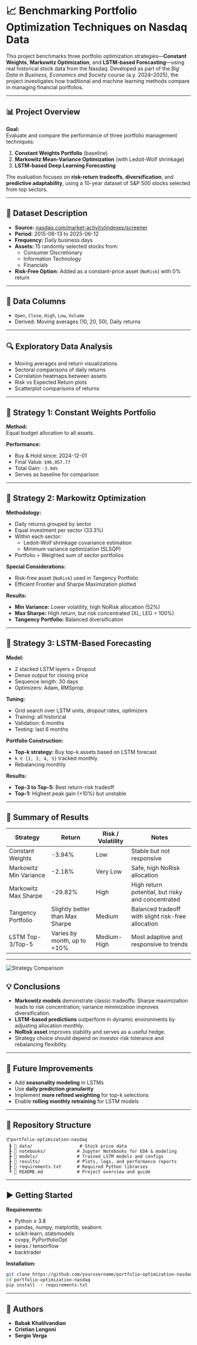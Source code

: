 # 📈 Benchmarking Portfolio Optimization Techniques on Nasdaq Data

This project benchmarks three portfolio optimization strategies—**Constant Weights**, **Markowitz Optimization**, and **LSTM-based Forecasting**—using real historical stock data from the Nasdaq. Developed as part of the *Big Data in Business, Economics and Society* course (a.y. 2024–2025), the project investigates how traditional and machine learning methods compare in managing financial portfolios.

---

## 📊 Project Overview

**Goal:**  
Evaluate and compare the performance of three portfolio management techniques:

1. **Constant Weights Portfolio** (baseline)
2. **Markowitz Mean-Variance Optimization** (with Ledoit-Wolf shrinkage)
3. **LSTM-based Deep Learning Forecasting**

The evaluation focuses on **risk-return tradeoffs**, **diversification**, and **predictive adaptability**, using a 10-year dataset of S&P 500 stocks selected from top sectors.

---

## 🧩 Dataset Description

- **Source:** [nasdaq.com/market-activity/indexes/screener](http://nasdaq.com/market-activity/indexes/screener)
- **Period:** 2015-06-13 to 2025-06-12  
- **Frequency:** Daily business days
- **Assets:** 15 randomly selected stocks from:
  - Consumer Discretionary
  - Information Technology
  - Financials  
- **Risk-Free Option:** Added as a constant-price asset (`NoRisk`) with 0% return

---

## 📁 Data Columns

- `Open`, `Close`, `High`, `Low`, `Volume`
- Derived: Moving averages (10, 20, 50), Daily returns

---

## 🔍 Exploratory Data Analysis

- Moving averages and return visualizations
- Sectoral comparisons of daily returns
- Correlation heatmaps between assets
- Risk vs Expected Return plots
- Scatterplot comparisons of returns

---

## 📌 Strategy 1: Constant Weights Portfolio

**Method:**  
Equal budget allocation to all assets.

**Performance:**  
- Buy & Hold since: 2024-12-01  
- Final Value: `$96,057.77`  
- Total Gain: `-3.94%`  
- Serves as baseline for comparison

---

## 📌 Strategy 2: Markowitz Optimization

**Methodology:**
- Daily returns grouped by sector
- Equal investment per sector (33.3%)
- Within each sector:
  - Ledoit-Wolf shrinkage covariance estimation
  - Minimum variance optimization (SLSQP)
- Portfolio = Weighted sum of sector portfolios

**Special Considerations:**
- Risk-free asset (`NoRisk`) used in Tangency Portfolio
- Efficient Frontier and Sharpe Maximization plotted

**Results:**
- **Min Variance:** Lower volatility, high NoRisk allocation (52%)
- **Max Sharpe:** High return, but risk concentrated (XL, LEG = 100%)
- **Tangency Portfolio:** Balanced diversification

---

## 📌 Strategy 3: LSTM-Based Forecasting

**Model:**
- 2 stacked LSTM layers + Dropout
- Dense output for closing price
- Sequence length: 30 days
- Optimizers: Adam, RMSprop

**Tuning:**
- Grid search over LSTM units, dropout rates, optimizers
- Training: all historical
- Validation: 6 months
- Testing: last 6 months

**Portfolio Construction:**
- **Top-k strategy:** Buy top-k assets based on LSTM forecast
- `k ∈ {1, 3, 4, 5}` tracked monthly
- Rebalancing monthly

**Results:**
- **Top-3 to Top-5:** Best return-risk tradeoff
- **Top-1:** Highest peak gain (+10%) but unstable

---

## 📌 Summary of Results

| Strategy               | Return        | Risk / Volatility        | Notes                                                  |
|------------------------|---------------|---------------------------|---------------------------------------------------------|
| Constant Weights       | -3.94%        | Low                       | Stable but not responsive                              |
| Markowitz Min Variance | -2.18%        | Very Low                  | Safe, high NoRisk allocation                           |
| Markowitz Max Sharpe   | -29.82%       | High                      | High return potential, but risky and concentrated      |
| Tangency Portfolio     | Slightly better than Max Sharpe | Medium | Balanced tradeoff with slight risk-free allocation     |
| LSTM Top-3/Top-5       | Varies by month, up to +10% | Medium-High | Most adaptive and responsive to trends                |

---



![Strategy Comparison](Results/strategy_comparison_with_markers.png)
## 💡 Conclusions

- **Markowitz models** demonstrate classic tradeoffs: Sharpe maximization leads to risk concentration; variance minimization improves diversification.
- **LSTM-based predictions** outperform in dynamic environments by adjusting allocation monthly.
- **NoRisk asset** improves stability and serves as a useful hedge.
- Strategy choice should depend on investor risk tolerance and rebalancing flexibility.

---

## 🔧 Future Improvements

- Add **seasonality modeling** in LSTMs
- Use **daily prediction granularity**
- Implement **more refined weighting** for top-k selections
- Enable **rolling monthly retraining** for LSTM models

---

## 📁 Repository Structure

```
📦portfolio-optimization-nasdaq
 ┣ 📁 data/                  # Stock price data
 ┣ 📁 notebooks/            # Jupyter Notebooks for EDA & modeling
 ┣ 📁 models/               # Trained LSTM models and configs
 ┣ 📁 results/              # Plots, logs, and performance reports
 ┣ 📜 requirements.txt      # Required Python libraries
 ┗ 📜 README.md             # Project overview and guide
```

---

## ▶️ Getting Started

**Requirements:**
- Python ≥ 3.8
- pandas, numpy, matplotlib, seaborn
- scikit-learn, statsmodels
- cvxpy, PyPortfolioOpt
- keras / tensorflow
- backtrader

**Installation:**
```bash
git clone https://github.com/yourusername/portfolio-optimization-nasdaq.git
cd portfolio-optimization-nasdaq
pip install -r requirements.txt
```

---

## 👥 Authors

- **Babak Khalilvandian**
- **Cristian Longoni**
- **Sergio Verga**